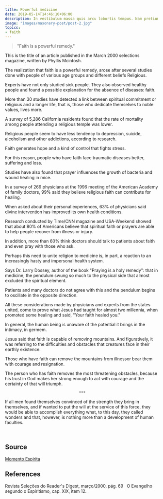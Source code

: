 ```yaml
---
title: Powerful medicine
date: 2019-05-14T14:46:10+06:00
description: In vestibulum massa quis arcu lobortis tempus. Nam pretium arcu in odio vulputate luctus.
image: "images/masonary-post/post-2.jpg"
topics:
- faith
---
```


> "Faith is a powerful remedy."

This is the title of an article published in the March 2000 selections magazine,
written by Phyllis Mcintosh.

The realization that faith is a powerful remedy, arose after several
studies done with people of various age groups and different beliefs
Religious.

Experts have not only studied sick people. They also observed
healthy people and found a possible explanation for the absence of
diseases: faith.

More than 30 studies have detected a link between spiritual commitment or
religious and a longer life, that is, those who dedicate themselves to noble values,
lives more.

A survey of 5,286 California residents found that the rate of
mortality among people attending a religious temple was lower.

Religious people seem to have less tendency to depression, suicide,
alcoholism and other addictions, according to research.

Faith generates hope and a kind of control that fights stress.

For this reason, people who have faith face traumatic diseases better,
suffering and loss.

Studies have also found that prayer influences the growth of bacteria
and wound healing in mice.

In a survey of 269 physicians at the 1996 meeting of the American Academy of
family doctors, 99% said they believe religious faith can contribute
for healing.

When asked about their personal experiences, 63% of physicians said
divine intervention has improved its own health conditions.

Research conducted by Time/CNN magazine and USA-Weekend showed that
about 80% of Americans believe that spiritual faith or prayers
are able to help people recover from illness or injury.

In addition, more than 60% think doctors should talk to patients
about faith and even pray with those who ask.

Perhaps this need to unite religion to medicine is, in part, a
reaction to an increasingly hasty and impersonal health system.

Says Dr. Larry Dossey, author of the book "Praying is a holy remedy": that in
medicine, the pendulum swung so much to the physical side that almost excluded the
spiritual element.

Patients and many doctors do not agree with this and the pendulum begins to
oscillate in the opposite direction.

All these considerations made by physicians and experts from the states
united, come to prove what Jesus had taught for almost two millennia, when
promoted some healing and said, "Your faith healed you."

In general, the human being is unaware of the potential it brings in the
intimacy, in germem.

Jesus said that faith is capable of removing mountains. And figuratively, it was
referring to the difficulties and obstacles that creatures face in their
earthly existence.

Those who have faith can remove the mountains from illnessor bear them with
courage and resignation.

The person who has faith removes the most threatening obstacles, because his
trust in God makes her strong enough to act with courage and the certainty of
that will triumph.

                                      ***

If all men found themselves convinced of the strength they bring in themselves, and if
wanted to put the will at the service of this force, they would be able to accomplish everything
what, to this day, they called wonders and that, however, is nothing more than a
development of human faculties.

 
## Source
[Momento Espirita](http://www.momento.com.br/pt/ler_texto.php?id=483)

## References
Revista Seleções do Reader's Digest, março/2000, pág. 69  
O Evangelho segundo o Espiritismo, cap. XIX, item 12.


